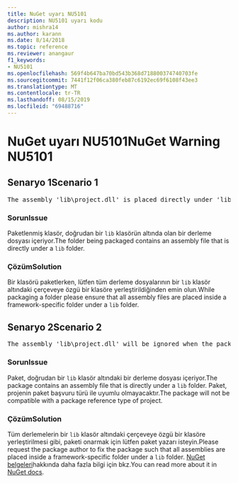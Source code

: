 ```yaml
---
title: NuGet uyarı NU5101
description: NU5101 uyarı kodu
author: mishra14
ms.author: karann
ms.date: 8/14/2018
ms.topic: reference
ms.reviewer: anangaur
f1_keywords:
- NU5101
ms.openlocfilehash: 569f4b647ba70bd543b368d718800374740703fe
ms.sourcegitcommit: 7441f12f06ca380feb87c6192ec69f6108f43ee3
ms.translationtype: MT
ms.contentlocale: tr-TR
ms.lasthandoff: 08/15/2019
ms.locfileid: "69488716"
---
```

# <a name="nuget-warning-nu5101"></a><span data-ttu-id="b533a-103">NuGet uyarı NU5101</span><span class="sxs-lookup"><span data-stu-id="b533a-103">NuGet Warning NU5101</span></span>

## <a name="scenario-1"></a><span data-ttu-id="b533a-104">Senaryo 1</span><span class="sxs-lookup"><span data-stu-id="b533a-104">Scenario 1</span></span>
<pre>The assembly 'lib\project.dll' is placed directly under 'lib' folder. It is recommended that assemblies be placed inside a framework-specific folder. Move it into a framework-specific folder.</pre>

### <a name="issue"></a><span data-ttu-id="b533a-105">Sorun</span><span class="sxs-lookup"><span data-stu-id="b533a-105">Issue</span></span>

<span data-ttu-id="b533a-106">Paketlenmiş klasör, doğrudan bir `lib` klasörün altında olan bir derleme dosyası içeriyor.</span><span class="sxs-lookup"><span data-stu-id="b533a-106">The folder being packaged contains an assembly file that is directly under a `lib` folder.</span></span>


### <a name="solution"></a><span data-ttu-id="b533a-107">Çözüm</span><span class="sxs-lookup"><span data-stu-id="b533a-107">Solution</span></span>

<span data-ttu-id="b533a-108">Bir klasörü paketlerken, lütfen tüm derleme dosyalarının bir `lib` klasör altındaki çerçeveye özgü bir klasöre yerleştirildiğinden emin olun.</span><span class="sxs-lookup"><span data-stu-id="b533a-108">While packaging a folder please ensure that all assembly files are placed inside a framework-specific folder under a `lib` folder.</span></span>


## <a name="scenario-2"></a><span data-ttu-id="b533a-109">Senaryo 2</span><span class="sxs-lookup"><span data-stu-id="b533a-109">Scenario 2</span></span>
<pre>The assembly 'lib\project.dll' will be ignored when the package is installed after the migration.</pre>

### <a name="issue"></a><span data-ttu-id="b533a-110">Sorun</span><span class="sxs-lookup"><span data-stu-id="b533a-110">Issue</span></span>

<span data-ttu-id="b533a-111">Paket, doğrudan bir `lib` klasör altındaki bir derleme dosyası içeriyor.</span><span class="sxs-lookup"><span data-stu-id="b533a-111">The package contains an assembly file that is directly under a `lib` folder.</span></span> <span data-ttu-id="b533a-112">Paket, projenin paket başvuru türü ile uyumlu olmayacaktır.</span><span class="sxs-lookup"><span data-stu-id="b533a-112">The package will not be compatible with a package reference type of project.</span></span>


### <a name="solution"></a><span data-ttu-id="b533a-113">Çözüm</span><span class="sxs-lookup"><span data-stu-id="b533a-113">Solution</span></span>

<span data-ttu-id="b533a-114">Tüm derlemelerin bir `lib` klasör altındaki çerçeveye özgü bir klasöre yerleştirilmesi gibi, paketi onarmak için lütfen paket yazarı isteyin.</span><span class="sxs-lookup"><span data-stu-id="b533a-114">Please request the package author to fix the package such that all assemblies are placed inside a framework-specific folder under a `lib` folder.</span></span> <span data-ttu-id="b533a-115">[NuGet belgeleri](https://docs.microsoft.com/en-us/nuget/consume-packages/migrate-packages-config-to-package-reference)hakkında daha fazla bilgi için bkz.</span><span class="sxs-lookup"><span data-stu-id="b533a-115">You can read more about it in [NuGet docs](https://docs.microsoft.com/en-us/nuget/consume-packages/migrate-packages-config-to-package-reference).</span></span>


